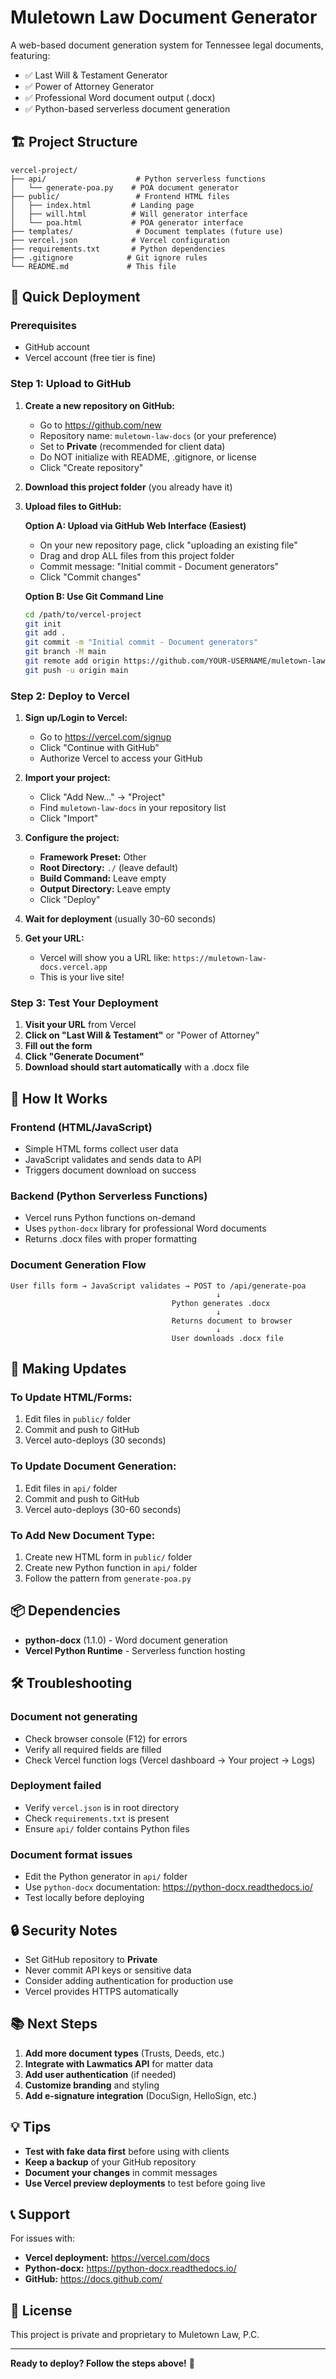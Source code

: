 # Muletown Law Document Generator

A web-based document generation system for Tennessee legal documents, featuring:
- ✅ Last Will & Testament Generator
- ✅ Power of Attorney Generator
- ✅ Professional Word document output (.docx)
- ✅ Python-based serverless document generation

## 🏗️ Project Structure

```
vercel-project/
├── api/                    # Python serverless functions
│   └── generate-poa.py    # POA document generator
├── public/                 # Frontend HTML files
│   ├── index.html         # Landing page
│   ├── will.html          # Will generator interface
│   └── poa.html           # POA generator interface
├── templates/              # Document templates (future use)
├── vercel.json            # Vercel configuration
├── requirements.txt       # Python dependencies
├── .gitignore            # Git ignore rules
└── README.md             # This file
```

## 🚀 Quick Deployment

### Prerequisites
- GitHub account
- Vercel account (free tier is fine)

### Step 1: Upload to GitHub

1. **Create a new repository on GitHub:**
   - Go to https://github.com/new
   - Repository name: `muletown-law-docs` (or your preference)
   - Set to **Private** (recommended for client data)
   - Do NOT initialize with README, .gitignore, or license
   - Click "Create repository"

2. **Download this project folder** (you already have it)

3. **Upload files to GitHub:**
   
   **Option A: Upload via GitHub Web Interface (Easiest)**
   - On your new repository page, click "uploading an existing file"
   - Drag and drop ALL files from this project folder
   - Commit message: "Initial commit - Document generators"
   - Click "Commit changes"

   **Option B: Use Git Command Line**
   ```bash
   cd /path/to/vercel-project
   git init
   git add .
   git commit -m "Initial commit - Document generators"
   git branch -M main
   git remote add origin https://github.com/YOUR-USERNAME/muletown-law-docs.git
   git push -u origin main
   ```

### Step 2: Deploy to Vercel

1. **Sign up/Login to Vercel:**
   - Go to https://vercel.com/signup
   - Click "Continue with GitHub"
   - Authorize Vercel to access your GitHub

2. **Import your project:**
   - Click "Add New..." → "Project"
   - Find `muletown-law-docs` in your repository list
   - Click "Import"

3. **Configure the project:**
   - **Framework Preset:** Other
   - **Root Directory:** `./` (leave default)
   - **Build Command:** Leave empty
   - **Output Directory:** Leave empty
   - Click "Deploy"

4. **Wait for deployment** (usually 30-60 seconds)

5. **Get your URL:**
   - Vercel will show you a URL like: `https://muletown-law-docs.vercel.app`
   - This is your live site!

### Step 3: Test Your Deployment

1. **Visit your URL** from Vercel
2. **Click on "Last Will & Testament"** or "Power of Attorney"
3. **Fill out the form**
4. **Click "Generate Document"**
5. **Download should start automatically** with a .docx file

## 📝 How It Works

### Frontend (HTML/JavaScript)
- Simple HTML forms collect user data
- JavaScript validates and sends data to API
- Triggers document download on success

### Backend (Python Serverless Functions)
- Vercel runs Python functions on-demand
- Uses `python-docx` library for professional Word documents
- Returns .docx files with proper formatting

### Document Generation Flow
```
User fills form → JavaScript validates → POST to /api/generate-poa
                                              ↓
                                    Python generates .docx
                                              ↓
                                    Returns document to browser
                                              ↓
                                    User downloads .docx file
```

## 🔧 Making Updates

### To Update HTML/Forms:
1. Edit files in `public/` folder
2. Commit and push to GitHub
3. Vercel auto-deploys (30 seconds)

### To Update Document Generation:
1. Edit files in `api/` folder
2. Commit and push to GitHub
3. Vercel auto-deploys (30-60 seconds)

### To Add New Document Type:
1. Create new HTML form in `public/` folder
2. Create new Python function in `api/` folder
3. Follow the pattern from `generate-poa.py`

## 📦 Dependencies

- **python-docx** (1.1.0) - Word document generation
- **Vercel Python Runtime** - Serverless function hosting

## 🛠️ Troubleshooting

### Document not generating
- Check browser console (F12) for errors
- Verify all required fields are filled
- Check Vercel function logs (Vercel dashboard → Your project → Logs)

### Deployment failed
- Verify `vercel.json` is in root directory
- Check `requirements.txt` is present
- Ensure `api/` folder contains Python files

### Document format issues
- Edit the Python generator in `api/` folder
- Use `python-docx` documentation: https://python-docx.readthedocs.io/
- Test locally before deploying

## 🔒 Security Notes

- Set GitHub repository to **Private**
- Never commit API keys or sensitive data
- Consider adding authentication for production use
- Vercel provides HTTPS automatically

## 📚 Next Steps

1. **Add more document types** (Trusts, Deeds, etc.)
2. **Integrate with Lawmatics API** for matter data
3. **Add user authentication** (if needed)
4. **Customize branding** and styling
5. **Add e-signature integration** (DocuSign, HelloSign, etc.)

## 💡 Tips

- **Test with fake data first** before using with clients
- **Keep a backup** of your GitHub repository
- **Document your changes** in commit messages
- **Use Vercel preview deployments** to test before going live

## 📞 Support

For issues with:
- **Vercel deployment:** https://vercel.com/docs
- **Python-docx:** https://python-docx.readthedocs.io/
- **GitHub:** https://docs.github.com/

## 📄 License

This project is private and proprietary to Muletown Law, P.C.

---

**Ready to deploy? Follow the steps above!** 🚀
